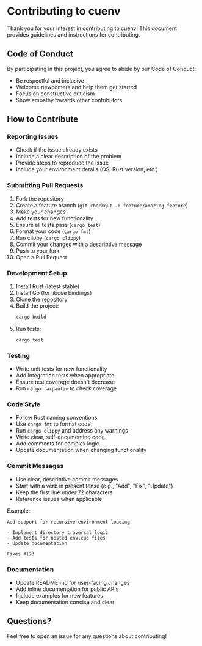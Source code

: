 # Contributing to cuenv

Thank you for your interest in contributing to cuenv! This document provides guidelines and instructions for contributing.

## Code of Conduct

By participating in this project, you agree to abide by our Code of Conduct:

- Be respectful and inclusive
- Welcome newcomers and help them get started
- Focus on constructive criticism
- Show empathy towards other contributors

## How to Contribute

### Reporting Issues

- Check if the issue already exists
- Include a clear description of the problem
- Provide steps to reproduce the issue
- Include your environment details (OS, Rust version, etc.)

### Submitting Pull Requests

1. Fork the repository
1. Create a feature branch (`git checkout -b feature/amazing-feature`)
1. Make your changes
1. Add tests for new functionality
1. Ensure all tests pass (`cargo test`)
1. Format your code (`cargo fmt`)
1. Run clippy (`cargo clippy`)
1. Commit your changes with a descriptive message
1. Push to your fork
1. Open a Pull Request

### Development Setup

1. Install Rust (latest stable)
1. Install Go (for libcue bindings)
1. Clone the repository
1. Build the project:
   ```bash
   cargo build
   ```
1. Run tests:
   ```bash
   cargo test
   ```

### Testing

- Write unit tests for new functionality
- Add integration tests when appropriate
- Ensure test coverage doesn't decrease
- Run `cargo tarpaulin` to check coverage

### Code Style

- Follow Rust naming conventions
- Use `cargo fmt` to format code
- Run `cargo clippy` and address any warnings
- Write clear, self-documenting code
- Add comments for complex logic
- Update documentation when changing functionality

### Commit Messages

- Use clear, descriptive commit messages
- Start with a verb in present tense (e.g., "Add", "Fix", "Update")
- Keep the first line under 72 characters
- Reference issues when applicable

Example:

```
Add support for recursive environment loading

- Implement directory traversal logic
- Add tests for nested env.cue files
- Update documentation

Fixes #123
```

### Documentation

- Update README.md for user-facing changes
- Add inline documentation for public APIs
- Include examples for new features
- Keep documentation concise and clear

## Questions?

Feel free to open an issue for any questions about contributing!
